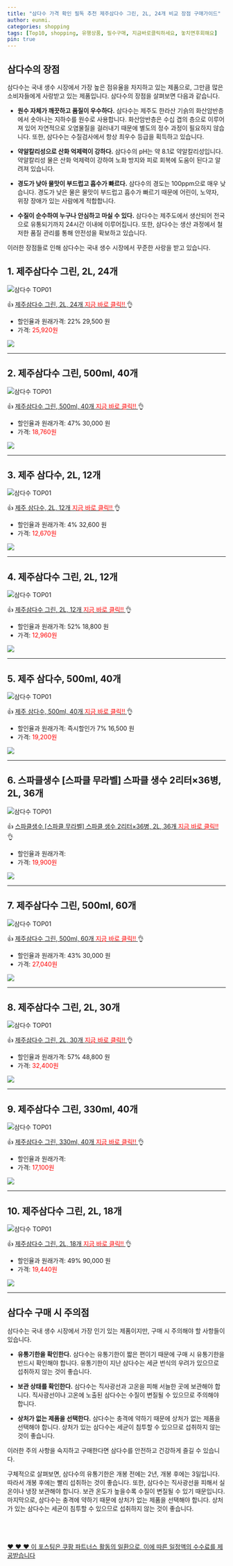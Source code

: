 ```yaml
---
title: "삼다수 가격 확인 필독 추천 제주삼다수 그린, 2L, 24개 비교 장점 구매가이드"
author: eunmi.
categories: shopping
tags: [Top10, shopping, 유행상품, 필수구매, 지금바로클릭하세요, 놓치면후회해요]
pin: true
---
```

## 삼다수의 장점

삼다수는 국내 생수 시장에서 가장 높은 점유율을 차지하고 있는 제품으로, 그만큼 많은 소비자들에게 사랑받고 있는 제품입니다. 삼다수의 장점을 살펴보면 다음과 같습니다.

* **원수 자체가 깨끗하고 품질이 우수하다.** 삼다수는 제주도 한라산 기슭의 화산암반층에서 솟아나는 지하수를 원수로 사용합니다. 화산암반층은 수십 겹의 층으로 이루어져 있어 자연적으로 오염물질을 걸러내기 때문에 별도의 정수 과정이 필요하지 않습니다. 또한, 삼다수는 수질검사에서 항상 최우수 등급을 획득하고 있습니다.

* **약알칼리성으로 산화 억제력이 강하다.** 삼다수의 pH는 약 8.1로 약알칼리성입니다. 약알칼리성 물은 산화 억제력이 강하여 노화 방지와 피로 회복에 도움이 된다고 알려져 있습니다.

* **경도가 낮아 물맛이 부드럽고 흡수가 빠르다.** 삼다수의 경도는 100ppm으로 매우 낮습니다. 경도가 낮은 물은 물맛이 부드럽고 흡수가 빠르기 때문에 어린이, 노약자, 위장 장애가 있는 사람에게 적합합니다.

* **수질이 순수하여 누구나 안심하고 마실 수 있다.** 삼다수는 제주도에서 생산되어 전국으로 유통되기까지 24시간 이내에 이루어집니다. 또한, 삼다수는 생산 과정에서 철저한 품질 관리를 통해 안전성을 확보하고 있습니다.

이러한 장점들로 인해 삼다수는 국내 생수 시장에서 꾸준한 사랑을 받고 있습니다.

   

## 1. 제주삼다수 그린, 2L, 24개

![삼다수 TOP01](https://thumbnail10.coupangcdn.com/thumbnails/remote/230x230ex/image/vendor_inventory/95be/afae674942a991a59d32f9e6f552d16a3a6dafae1c8de086e919ecebc379.png)


👍 [제주삼다수 그린, 2L, 24개 <font color=red> 지금 바로 클릭!! </font> ](https://link.coupang.com/re/AFFSDP?lptag=AF3617701&subid=GithubCoopas&pageKey=7666070794&traceid=V0-153&itemId=19365622542&vendorItemId=86478559175) 👌 


- 할인율과 원래가격: 22%  29,500   원
- 가격: <span style='color:red'>25,920원</span>

[![](/discount_price.png)](https://link.coupang.com/re/AFFSDP?lptag=AF3617701&subid=GithubCoopas&pageKey=7666070794&traceid=V0-153&itemId=19365622542&vendorItemId=86478559175)

---


   

## 2. 제주삼다수 그린, 500ml, 40개

![삼다수 TOP01](https://thumbnail6.coupangcdn.com/thumbnails/remote/230x230ex/image/retail/images/1157528240547749-9f0ec871-503d-42ff-9345-61f1e8bc0050.jpg)


👍 [제주삼다수 그린, 500ml, 40개 <font color=red> 지금 바로 클릭!! </font> ](https://link.coupang.com/re/AFFSDP?lptag=AF3617701&subid=GithubCoopas&pageKey=7666070794&traceid=V0-153&itemId=14842822781&vendorItemId=86469902027) 👌 


- 할인율과 원래가격: 47%  30,000   원
- 가격: <span style='color:red'>18,760원</span>

[![](/discount_price.png)](https://link.coupang.com/re/AFFSDP?lptag=AF3617701&subid=GithubCoopas&pageKey=7666070794&traceid=V0-153&itemId=14842822781&vendorItemId=86469902027)

---


   

## 3. 제주 삼다수, 2L, 12개

![삼다수 TOP01](https://thumbnail10.coupangcdn.com/thumbnails/remote/230x230ex/image/retail/images/7301658589482048-5f4f5d64-8c4d-4327-ae3b-4e21923a0fab.jpg)


👍 [제주 삼다수, 2L, 12개 <font color=red> 지금 바로 클릭!! </font> ](https://link.coupang.com/re/AFFSDP?lptag=AF3617701&subid=GithubCoopas&pageKey=5585425593&traceid=V0-153&itemId=20271971689&vendorItemId=86469811094) 👌 


- 할인율과 원래가격: 4%  32,600   원
- 가격: <span style='color:red'>12,670원</span>

[![](/discount_price.png)](https://link.coupang.com/re/AFFSDP?lptag=AF3617701&subid=GithubCoopas&pageKey=5585425593&traceid=V0-153&itemId=20271971689&vendorItemId=86469811094)

---


   

## 4. 제주삼다수 그린, 2L, 12개

![삼다수 TOP01](https://thumbnail6.coupangcdn.com/thumbnails/remote/230x230ex/image/retail/images/1133397396339314-a0df41ca-a478-4d5b-9e62-ba95604fb572.jpg)


👍 [제주삼다수 그린, 2L, 12개 <font color=red> 지금 바로 클릭!! </font> ](https://link.coupang.com/re/AFFSDP?lptag=AF3617701&subid=GithubCoopas&pageKey=7666070794&traceid=V0-153&itemId=16569434481&vendorItemId=86478559145) 👌 


- 할인율과 원래가격: 52%  18,800   원
- 가격: <span style='color:red'>12,960원</span>

[![](/discount_price.png)](https://link.coupang.com/re/AFFSDP?lptag=AF3617701&subid=GithubCoopas&pageKey=7666070794&traceid=V0-153&itemId=16569434481&vendorItemId=86478559145)

---


   

## 5. 제주 삼다수, 500ml, 40개

![삼다수 TOP01](https://thumbnail9.coupangcdn.com/thumbnails/remote/230x230ex/image/retail/images/f52f8c8a-327e-4913-bcc8-fb7ada6011927648184831387455170.png)


👍 [제주 삼다수, 500ml, 40개 <font color=red> 지금 바로 클릭!! </font> ](https://link.coupang.com/re/AFFSDP?lptag=AF3617701&subid=GithubCoopas&pageKey=5585425593&traceid=V0-153&itemId=19982637571&vendorItemId=86469813544) 👌 


- 할인율과 원래가격: 즉시할인가 7%  16,500   원
- 가격: <span style='color:red'>19,200원</span>

[![](/discount_price.png)](https://link.coupang.com/re/AFFSDP?lptag=AF3617701&subid=GithubCoopas&pageKey=5585425593&traceid=V0-153&itemId=19982637571&vendorItemId=86469813544)

---


   

## 6. 스파클생수 [스파클 무라벨] 스파클 생수 2리터×36병, 2L, 36개

![삼다수 TOP01](https://thumbnail8.coupangcdn.com/thumbnails/remote/230x230ex/image/vendor_inventory/33f8/e31511c32c264059954e594a095b336939ae2199c6ab3e92bb72742c5fad.jpg)


👍 [스파클생수 [스파클 무라벨] 스파클 생수 2리터×36병, 2L, 36개 <font color=red> 지금 바로 클릭!! </font> ](https://link.coupang.com/re/AFFSDP?lptag=AF3617701&subid=GithubCoopas&pageKey=6830320694&traceid=V0-153&itemId=18354584884&vendorItemId=83406358856) 👌 


- 할인율과 원래가격: 
- 가격: <span style='color:red'>19,900원</span>

[![](/discount_price.png)](https://link.coupang.com/re/AFFSDP?lptag=AF3617701&subid=GithubCoopas&pageKey=6830320694&traceid=V0-153&itemId=18354584884&vendorItemId=83406358856)

---


   

## 7. 제주삼다수 그린, 500ml, 60개

![삼다수 TOP01](https://thumbnail9.coupangcdn.com/thumbnails/remote/230x230ex/image/vendor_inventory/6440/8ed56e8b17b99c36df024a08eab275569c61f1bee011123f968147756712.png)


👍 [제주삼다수 그린, 500ml, 60개 <font color=red> 지금 바로 클릭!! </font> ](https://link.coupang.com/re/AFFSDP?lptag=AF3617701&subid=GithubCoopas&pageKey=7666070794&traceid=V0-153&itemId=20137528264&vendorItemId=86469902958) 👌 


- 할인율과 원래가격: 43%  30,000   원
- 가격: <span style='color:red'>27,040원</span>

[![](/discount_price.png)](https://link.coupang.com/re/AFFSDP?lptag=AF3617701&subid=GithubCoopas&pageKey=7666070794&traceid=V0-153&itemId=20137528264&vendorItemId=86469902958)

---


   

## 8. 제주삼다수 그린, 2L, 30개

![삼다수 TOP01](https://thumbnail8.coupangcdn.com/thumbnails/remote/230x230ex/image/retail/images/1155993779030235-73a182ae-9b94-41d2-b97c-7404ba4a773f.jpg)


👍 [제주삼다수 그린, 2L, 30개 <font color=red> 지금 바로 클릭!! </font> ](https://link.coupang.com/re/AFFSDP?lptag=AF3617701&subid=GithubCoopas&pageKey=7666070794&traceid=V0-153&itemId=19365622537&vendorItemId=86478559169) 👌 


- 할인율과 원래가격: 57%  48,800   원
- 가격: <span style='color:red'>32,400원</span>

[![](/discount_price.png)](https://link.coupang.com/re/AFFSDP?lptag=AF3617701&subid=GithubCoopas&pageKey=7666070794&traceid=V0-153&itemId=19365622537&vendorItemId=86478559169)

---


   

## 9. 제주삼다수 그린, 330ml, 40개

![삼다수 TOP01](https://thumbnail6.coupangcdn.com/thumbnails/remote/230x230ex/image/retail/images/1155463535534066-b4435139-a4e1-45b2-804e-30e280d7ae24.jpg)


👍 [제주삼다수 그린, 330ml, 40개 <font color=red> 지금 바로 클릭!! </font> ](https://link.coupang.com/re/AFFSDP?lptag=AF3617701&subid=GithubCoopas&pageKey=7666070794&traceid=V0-153&itemId=14294447619&vendorItemId=86469906541) 👌 


- 할인율과 원래가격: 
- 가격: <span style='color:red'>17,100원</span>

[![](/discount_price.png)](https://link.coupang.com/re/AFFSDP?lptag=AF3617701&subid=GithubCoopas&pageKey=7666070794&traceid=V0-153&itemId=14294447619&vendorItemId=86469906541)

---


   

## 10. 제주삼다수 그린, 2L, 18개

![삼다수 TOP01](https://thumbnail8.coupangcdn.com/thumbnails/remote/230x230ex/image/retail/images/7218667840130901-2b339fcd-7b81-41bd-86ff-c0c83b8cff73.jpg)


👍 [제주삼다수 그린, 2L, 18개 <font color=red> 지금 바로 클릭!! </font> ](https://link.coupang.com/re/AFFSDP?lptag=AF3617701&subid=GithubCoopas&pageKey=7666070794&traceid=V0-153&itemId=19365622548&vendorItemId=86478559177) 👌 


- 할인율과 원래가격: 49%  90,000   원
- 가격: <span style='color:red'>19,440원</span>

[![](/discount_price.png)](https://link.coupang.com/re/AFFSDP?lptag=AF3617701&subid=GithubCoopas&pageKey=7666070794&traceid=V0-153&itemId=19365622548&vendorItemId=86478559177)

---
## 삼다수 구매 시 주의점

삼다수는 국내 생수 시장에서 가장 인기 있는 제품이지만, 구매 시 주의해야 할 사항들이 있습니다.

* **유통기한을 확인한다.** 삼다수는 유통기한이 짧은 편이기 때문에 구매 시 유통기한을 반드시 확인해야 합니다. 유통기한이 지난 삼다수는 세균 번식의 우려가 있으므로 섭취하지 않는 것이 좋습니다.

* **보관 상태를 확인한다.** 삼다수는 직사광선과 고온을 피해 서늘한 곳에 보관해야 합니다. 직사광선이나 고온에 노출된 삼다수는 수질이 변질될 수 있으므로 주의해야 합니다.

* **상처가 없는 제품을 선택한다.** 삼다수는 충격에 약하기 때문에 상처가 없는 제품을 선택해야 합니다. 상처가 있는 삼다수는 세균이 침투할 수 있으므로 섭취하지 않는 것이 좋습니다.

이러한 주의 사항을 숙지하고 구매한다면 삼다수를 안전하고 건강하게 즐길 수 있습니다.

구체적으로 살펴보면, 삼다수의 유통기한은 개봉 전에는 2년, 개봉 후에는 3일입니다. 따라서 개봉 후에는 빨리 섭취하는 것이 좋습니다. 또한, 삼다수는 직사광선을 피해서 실온이나 냉장 보관해야 합니다. 보관 온도가 높을수록 수질이 변질될 수 있기 때문입니다. 마지막으로, 삼다수는 충격에 약하기 때문에 상처가 없는 제품을 선택해야 합니다. 상처가 있는 삼다수는 세균이 침투할 수 있으므로 섭취하지 않는 것이 좋습니다.<br><br><br><br><br> [ ❤ ❤ ❤ 이 포스팅은 쿠팡 파트너스 활동의 일환으로, 이에 따른 일정액의 수수료를 제공받습니다](https://link.coupang.com/a/bcEFyh)